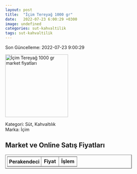 ```yaml
---
layout: post
title:  "İçim Tereyağ 1000 gr"
date:   2022-07-23 6:00:29 +0300
image: undefined
categories: sut-kahvaltilik
tags: sut-kahvaltilik
---
```


Son Güncelleme: 2022-07-23 9:00:29

<img src="undefined" width="200" alt="İçim Tereyağ 1000 gr market fiyatları" />

Kategori: Süt, Kahvaltılık
<br />
Marka: İçim

<h2>Market ve Online Satış Fiyatları</h2>

<table border="1" style="padding: 5px;width:80%;">
  <tr>
    <td style="padding: 5px;"><strong>Perakendeci</strong></td>
    <td><strong>Fiyat</strong></td>
    <td><strong>İşlem</strong></td>
  </tr>
  
</table>
